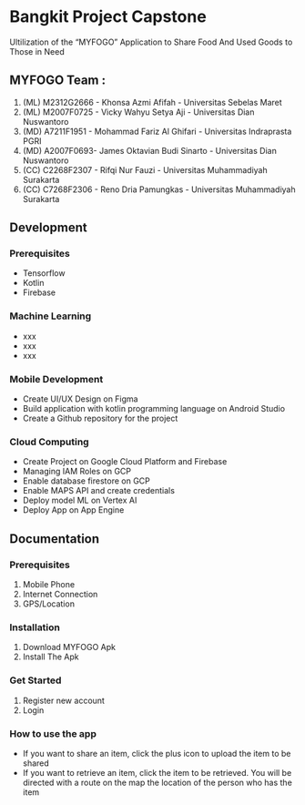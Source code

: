<h1>Bangkit Project Capstone</h1>
<p>Ultilization of the “MYFOGO” Application to Share Food And Used Goods  to Those in Need</p>
<h2>MYFOGO Team :</h2>
<ol>
  <li>(ML) M2312G2666 - Khonsa Azmi Afifah - Universitas Sebelas Maret</li>
  <li>(ML) M2007F0725 - Vicky Wahyu Setya Aji - Universitas Dian Nuswantoro</li>
  <li>(MD) A7211F1951 - Mohammad Fariz Al Ghifari - Universitas Indraprasta PGRI</li>
  <li>(MD) A2007F0693- James Oktavian Budi Sinarto - Universitas Dian Nuswantoro</li>
  <li>(CC) C2268F2307 - Rifqi Nur Fauzi  - Universitas Muhammadiyah Surakarta</li>
  <li>(CC) C7268F2306 - Reno Dria Pamungkas  - Universitas Muhammadiyah Surakarta</li>
 </ol>
<h2>Development</h2>
<h3>Prerequisites</h3>
<ul>
  <li>Tensorflow</li>
  <li>Kotlin</li>
  <li>Firebase</li>
</ul>
<h3>Machine Learning</h3>
<ul>
  <li>xxx</li>
  <li>xxx</li>
  <li>xxx</li>
</ul>
<h3>Mobile Development</h3>
<ul>
  <li>Create UI/UX Design on Figma</li>
  <li>Build application with kotlin programming language on Android Studio</li>
  <li>Create a Github repository for the project</li>
</ul>
<h3>Cloud Computing</h3>
<ul>
  <li>Create Project on Google Cloud Platform and Firebase</li>
  <li>Managing IAM Roles on GCP</li>
  <li>Enable database firestore on GCP</li>
  <li>Enable MAPS API and create credentials</li>
  <li>Deploy model ML on Vertex AI</li>
  <li>Deploy App on App Engine</li>
</ul>
<h2>Documentation</h2>
<h3>Prerequisites</h3>
<ol>
  <li>Mobile Phone</li>
  <li>Internet Connection</li>
  <li>GPS/Location</li>
</ol>
<h3>Installation</h3>
<ol>
  <li>Download MYFOGO Apk</li>
  <li>Install The Apk</li>
</ol>
<h3>Get Started</h3>
<ol>
  <li>Register new account</li>
  <li>Login</li>
</ol>
<h3>How to use the app</h3>
<ul>
  <li>If you want to share an item, click the plus icon to upload the item to be shared</li>
  <li>If you want to retrieve an item, click the item to be retrieved. You will be directed with a route on the map the location of the person who has the item</li>
</ul>
